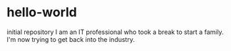 # hello-world
initial  repository
I am an IT professional who took a break to start a family.  I'm now trying to get back into the industry.
